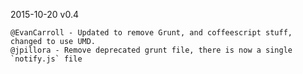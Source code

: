 2015-10-20	v0.4

	@EvanCarroll - Updated to remove Grunt, and coffeescript stuff, changed to use UMD.
	@jpillora - Remove deprecated grunt file, there is now a single `notify.js` file
